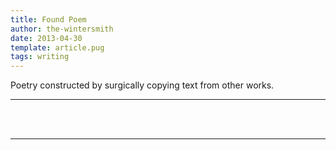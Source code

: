 ```yaml
---
title: Found Poem
author: the-wintersmith
date: 2013-04-30
template: article.pug
tags: writing
---
```

Poetry constructed by surgically copying text from other works.

---
<div class="pdfEmbed" id="foundpoem"></div><br>
&nbsp;

---